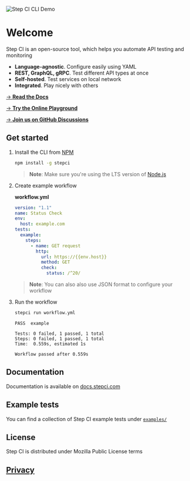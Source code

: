 ![Step CI CLI Demo](https://i.imgur.com/QgC0cRr.gif)

# Welcome

Step CI is an open-source tool, which helps you automate API testing and monitoring

- **Language-agnostic**. Configure easily using YAML
- **REST, GraphQL, gRPC**. Test different API types at once
- **Self-hosted**. Test services on local network
- **Integrated**. Play nicely with others

[→ **Read the Docs**](https://docs.stepci.com)

[→ **Try the Online Playground**](https://stepci.com)

[→ **Join us on GitHub Discussions**](https://github.com/stepci/stepci/discussions)

## Get started

1. Install the CLI from [NPM](https://www.npmjs.com/package/stepci)

    ```sh
    npm install -g stepci
    ```

    > **Note**: Make sure you're using the LTS version of [Node.js](https://nodejs.org/en/)

2. Create example workflow

    **workflow.yml**

    ```yaml
    version: "1.1"
    name: Status Check
    env:
      host: example.com
    tests:
      example:
        steps:
          - name: GET request
            http:
              url: https://{{env.host}}
              method: GET
              check:
                status: /^20/
    ```

    > **Note**: You can also also use JSON format to configure your workflow

3. Run the workflow

    ```sh
    stepci run workflow.yml
    ```

    ```
    PASS  example

    Tests: 0 failed, 1 passed, 1 total
    Steps: 0 failed, 1 passed, 1 total
    Time:  0.559s, estimated 1s

    Workflow passed after 0.559s
    ```

## Documentation

Documentation is available on [docs.stepci.com](https://docs.stepci.com)

## Example tests

You can find a collection of Step CI example tests under [`examples/`](examples/)

## License

Step CI is distributed under Mozilla Public License terms

## [Privacy](https://docs.stepci.com/legal/privacy)
